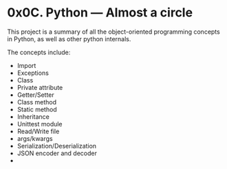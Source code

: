 # 0x0C. Python — Almost a circle

This project is a summary of all the object-oriented programming concepts in Python,
as well as other python internals.

The concepts include:

- Import
- Exceptions
- Class
- Private attribute
- Getter/Setter
- Class method
- Static method
- Inheritance
- Unittest module
- Read/Write file
- args/kwargs
- Serialization/Deserialization
- JSON encoder and decoder
- 